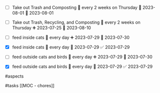 - [ ] Take out Trash and Composting 🔁 every 2 weeks on Thursday 🛫 2023-08-01 📅 2023-08-01
- [ ] Take out Trash, Recycling, and Composting 🔁 every 2 weeks on Thursday ➕ 2023-07-25 🛫 2023-08-10
- [ ] feed inside cats 🔁 every day ➕ 2023-07-29 📅 2023-07-30
- [x] feed inside cats 🔁 every day 📅 2023-07-29 ✅ 2023-07-29
- [ ] feed outside cats and birds 🔁 every day ➕ 2023-07-29 📅 2023-07-30
- [x] feed outside cats and birds 🔁 every day 📅 2023-07-29 ✅ 2023-07-29


#aspects 

#tasks 
[[MOC - chores]]